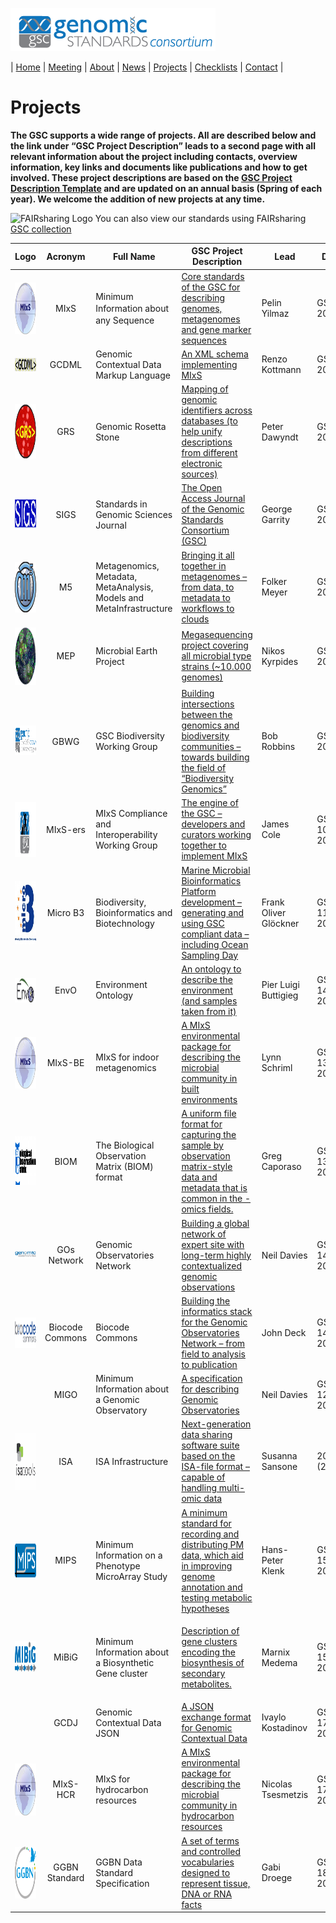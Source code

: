 [![Genomic Standards Consortium](../images/cropped-full_gsc_logo_sml.png)](https://gensc.org/)

| [Home](http://gensc.org) | [Meeting](/pages/meetings.md) | [About](/pages/about.md) | [News](/pages/new/news.md) | [Projects](/pages/projects.md) | [Checklists](/pages/checklists.md) | [Contact](/pages/contact.md) | 

# Projects

**The GSC supports a wide range of projects. All are described below and the link under “GSC Project Description” leads to a second page with all relevant information about the project including contacts, overview information, key links and documents like publications and how to get involved. These project descriptions are based on the [GSC Project Description Template](/pages/gsc-project-description-template.md) and are updated on an annual basis (Spring of each year). We welcome the addition of new projects at any time.**

![FAIRsharing Logo](https://fairsharing.org/static/img/home/svg/FAIRsharing-logo.svg) You can also view our standards using FAIRsharing [GSC collection](https://fairsharing.org/collection/GSC)


<table>
<thead>
<tr>
<th>Logo</th>
<th>Acronym</th>
<th>Full Name</th>
<th>GSC Project Description</th>
<th>Lead</th>
<th>Date</th>
</tr>
</thead>
<tbody>
<tr>
<td><a href="/pages/projects/mixs-gsc-project/"><img style="vertical-align: top" src="../images/MIxSlogo.png" alt="MIxSlogo" width="82" height="83" /></a></td>
<td style="text-align: center;vertical-align: middle">MIxS</td>
<td style="vertical-align: middle"><span style="line-height: 19px">Minimum Information about any Sequence</span></td>
<td style="vertical-align: middle"><a href="/pages/projects/mixs-gsc-project">Core standards of the GSC for describing genomes, metagenomes and gene marker sequences</a></td>
<td>Pelin Yilmaz</td>
<td>GSC 1, 2005</td>
</tr>
<tr>
<td><a href="/pages/projects/gcdml"><img style="vertical-align: middle" src="../images/Gcdml-original-tiny.png" alt="Gcdml-original-tiny" width="114" height="21" /></a></td>
<td style="text-align: center;vertical-align: middle">GCDML</td>
<td style="vertical-align: middle">Genomic Contextual Data Markup Language</td>
<td style="vertical-align: middle"><a href="/pages/projects/gcdml">An XML schema implementing MIxS</a></td>
<td>Renzo Kottmann</td>
<td>GSC 4, 2007</td>
</tr>
<tr>
<td><a href="/images/GRS_transparent_small.png"><img style="vertical-align: top" src="../images/GRS_transparent_small.png" alt="GRS_transparent_small" width="88" height="87" /></a></td>
<td style="text-align: center;vertical-align: middle">GRS</td>
<td style="vertical-align: middle">Genomic Rosetta Stone</td>
<td style="vertical-align: middle"><a href="/pages/projects/genomic-rosetta-stone">Mapping of genomic identifiers across databases (to help unify descriptions from different electronic sources)</a></td>
<td>Peter Dawyndt</td>
<td>GSC 4, 2007</td>
</tr>
<tr>
<td><a href="/images/SIGS.gif"><img style="vertical-align: top" src="../images/SIGS.gif" alt="" width="114" height="49" /></a></td>
<td style="text-align: center;vertical-align: middle">SIGS</td>
<td style="vertical-align: middle">Standards in Genomic Sciences Journal</td>
<td style="vertical-align: middle"><a href="/pages/projects/standards-in-genomics-sigs-project/">The Open Access Journal of the Genomic Standards Consortium (GSC)</a><a href="/pages/projects/standards-in-genomics-sigs-project/"><br />
</a></td>
<td>George Garrity</td>
<td>GSC 5, 2008</td>
</tr>
<tr>
<td><a href="/images/M5_logo_trans_small.png"><img style="vertical-align: top" src="../images/M5_logo_trans_small.png" alt="M5_logo_trans_small" width="81" height="81" /></a></td>
<td style="text-align: center;vertical-align: middle">M5</td>
<td style="vertical-align: middle">Metagenomics, Metadata, MetaAnalysis, Models and MetaInfrastructure</td>
<td style="vertical-align: middle"><a href="/pages/projects/m5/">Bringing it all together in metagenomes &#8211; from data, to metadata to workflows to clouds</a></td>
<td>Folker Meyer</td>
<td>GSC 9, 2005</td>
</tr>
<tr>
<td><a href="/images/Microbial_earth_logo_small.png"><img style="vertical-align: top" src="../images/Microbial_earth_logo_small.png" alt="Microbial_earth_logo_small" width="94" height="92" /></a></td>
<td style="text-align: center;vertical-align: middle">MEP</td>
<td style="vertical-align: middle">Microbial Earth Project</td>
<td style="vertical-align: middle"><a href="/pages/projects/microbial-earth-project">Megasequencing project covering all microbial type strains (~10.000 genomes)</a></td>
<td> Nikos Kyrpides</td>
<td>GSC 9, 2009</td>
</tr>
<tr>
<td> <a href="http://gensc.org/index.php?title=Biodiversity_Working_Group"><img class="alignnone size-full wp-image-373" src="../images//GBWG2-logo.png" alt="GBWG2-logo" width="188" height="47" /></a></td>
<td style="text-align: center;vertical-align: middle">GBWG</td>
<td style="vertical-align: middle">GSC Biodiversity Working Group</td>
<td style="vertical-align: middle"><a href="/pages/projects/biodiversity-genomics-working-group/">Building intersections between the genomics and biodiversity communities &#8211; towards building the field of &#8220;Biodiversity Genomics&#8221;</a></td>
<td>Bob Robbins</td>
<td>GSC 9, 2009</td>
</tr>
<tr>
<td><a href="/images/GSC_Developers_logo_small.png"><img style="vertical-align: top" src="../images/GSC_Developers_logo_small.png" alt="GSC_Developers_logo_small" width="160" height="88" /></a></td>
<td style="text-align: center;vertical-align: middle">MIxS-ers</td>
<td style="vertical-align: middle">MIxS Compliance and Interoperability Working Group</td>
<td style="vertical-align: middle"><a href="/pages/projects/compliance-and-interoperability-working-group-gsc-project/">The engine of the GSC &#8211; developers and curators working together to implement MIxS</a></td>
<td>James Cole</td>
<td>GSC 10, 2010</td>
</tr>
<tr>
<td> <a href="http://www.microb3.eu/"><img style="vertical-align: top" src="../images//B3_design2_micro_newB_2_small-150x150.jpg" alt="B3_design2_micro_newB_2_small" width="101" height="101" /></a></td>
<td style="text-align: center;vertical-align: middle">Micro B3</td>
<td style="vertical-align: middle">Biodiversity, Bioinformatics and Biotechnology</td>
<td style="vertical-align: middle"><a href="/pages/projects/micro-b3/">Marine Microbial Bioinformatics Platform development &#8211; generating and using GSC compliant data &#8211; including Ocean Sampling Day</a></td>
<td>Frank Oliver Glöckner</td>
<td>GSC 11, 2011</td>
</tr>
<tr>
<td><a href="/images/envo.gif"><img style="vertical-align: top" src="../images/envo.gif" alt="envo" width="91" height="39" /></a></td>
<td style="text-align: center;vertical-align: middle">EnvO</td>
<td style="vertical-align: middle">Environment Ontology</td>
<td style="vertical-align: middle"><a href="/pages/projects/the-environment-ontology-envo-project/">An ontology to describe the environment (and samples taken from it)</a></td>
<td>Pier Luigi Buttigieg</td>
<td>GSC 14, 2012</td>
</tr>
<tr>
<td> <img style="vertical-align: top" src="../images//MIxSlogo.png" alt="MIxSlogo" width="82" height="83" /></td>
<td style="text-align: center;vertical-align: middle">MIxS-BE</td>
<td style="vertical-align: middle">MIxS for indoor metagenomics</td>
<td style="vertical-align: middle"><a href="/pages/projects/mixs-indoor-gsc-project/">A MIxS environmental package for describing the microbial community in built environments</a></td>
<td> Lynn Schriml</td>
<td>GSC 13, 2012</td>
</tr>
<tr>
<td> <a href="http://www.biom-format.org/"><img class="alignnone wp-image-412" src="../images/c9aee8929333a558f780c73697096311.png" alt="c9aee8929333a558f780c73697096311" width="78" height="78" /></a></td>
<td style="text-align: center;vertical-align: middle">BIOM</td>
<td style="vertical-align: middle">The Biological Observation Matrix (BIOM) format</td>
<td style="vertical-align: middle"><a href="/pages/projects/biom/">A uniform file format for capturing the sample by observation matrix-style data and metadata that is common in the -omics fields.</a></td>
<td>Greg Caporaso</td>
<td>GSC 13, 2011</td>
</tr>
<tr>
<td><a href="/pages/projects/gos-network-gsc-project/"><img style="vertical-align: top" src="../images/Genomic-observatories.gif" alt="Genomic observatories" /></a></td>
<td style="text-align: center;vertical-align: middle">GOs Network</td>
<td style="vertical-align: middle">Genomic Observatories Network</td>
<td style="vertical-align: middle"><a href="/pages/projects/gos-network-gsc-project/">Building a global network of expert site with long-term highly contextualized genomic observations</a></td>
<td>Neil Davies</td>
<td>GSC 14, 2012</td>
</tr>
<tr>
<td><a href="/images/biocodecommonsTrans.gif"><img style="vertical-align: top" src="../images/biocodecommonsTrans.gif" alt="biocodecommonsTrans" width="114" height="49" /></a></td>
<td style="text-align: center;vertical-align: middle">Biocode Commons</td>
<td style="vertical-align: middle">Biocode Commons</td>
<td style="vertical-align: middle"><a href="/pages/projects/biocode-commons-gos-network-gsc-project-2/">Building the informatics stack for the Genomic Observatories Network &#8211; from field to analysis to publication</a></td>
<td>John Deck</td>
<td>GSC 14, 2012</td>
</tr>
<tr>
<td></td>
<td style="text-align: center;vertical-align: middle">MIGO</td>
<td style="vertical-align: middle">Minimum Information about a Genomic Observatory</td>
<td style="vertical-align: middle"><a href="/pages/projects/migo/">A specification for describing Genomic Observatories</a></td>
<td>Neil Davies</td>
<td>GSC 12, 2011</td>
</tr>
<tr>
<td> <a href="/images/isa.png"><img style="vertical-align: top" src="../images/isa-150x150.png" alt="" width="91" height="91" /></a></td>
<td style="text-align: center;vertical-align: middle">ISA</td>
<td style="vertical-align: middle">ISA Infrastructure</td>
<td style="vertical-align: middle"><a href="https://docs.google.com/file/d/0B1V2WmAsn-OkdG1rMUFVbl90M1E/edit?usp=drive_web&amp;pli=1">Next-generation data sharing software suite based on the ISA-file format &#8211; capable of handling multi-omic data</a></td>
<td>Susanna Sansone</td>
<td>2012 (2003)</td>
</tr>
<tr>
<td> <a href="/images/MIPS_logo.png"><img style="vertical-align: top" src="../images/MIPS_logo.png" alt="MIPS_logo" width="86" height="54" /></a></td>
<td style="text-align: center;vertical-align: middle"> MIPS</td>
<td style="vertical-align: middle">Minimum Information on a Phenotype MicroArray Study</td>
<td style="vertical-align: middle"><a href="/pages/projects/mips/">A minimum standard for recording and distributing PM data, which aid in improving genome annotation and testing metabolic hypotheses</a></td>
<td>Hans-Peter Klenk</td>
<td>GSC 15, 2013</td>
</tr>
<tr>
<td><a href="/pages/projects/mibig/"><img class="alignnone wp-image-479" src="../images/mibig_logo.jpg" alt="mibig1.pdf" width="101" height="49" /></a></td>
<td style="text-align: center;vertical-align: middle">MiBiG</td>
<td style="vertical-align: middle">Minimum Information about a Biosynthetic Gene cluster</td>
<td style="vertical-align: middle">
<p dir="ltr"><a href="/pages/projects/mibig/">Description of gene clusters encoding the biosynthesis of secondary metabolites.</a></p>
</td>
<td>Marnix Medema</td>
<td>GSC 15, 2013</td>
</tr>
<tr>
<td></td>
<td style="text-align: center;vertical-align: middle">GCDJ</td>
<td style="vertical-align: middle">Genomic Contextual Data JSON</td>
<td style="vertical-align: middle"><a href="/pages/projects/gcdj/">A JSON exchange format for Genomic Contextual Data</a></td>
<td>Ivaylo Kostadinov</td>
<td>GSC 17, 2015</td>
</tr>
<tr>
<td> <img style="vertical-align: middle" src="../images/MIxSlogo.png" alt="MIxSlogo" width="82" height="83" /></td>
<td style="text-align: center;vertical-align: middle">MIxS-HCR</td>
<td style="vertical-align: middle">MIxS for hydrocarbon resources</td>
<td style="vertical-align: middle"><a href="/pages/projects/mixs-hcr-gsc-project/">A MIxS environmental package for describing the microbial community in hydrocarbon resources</a></td>
<td>Nicolas Tsesmetzis</td>
<td>GSC 17, 2015</td>
</tr>
<tr>
<td> <img style="vertical-align: middle" src="../images/GGBN_name.png" alt="GGBN" width="82" height="83" /></td>
<td style="text-align: center;vertical-align: middle">GGBN Standard</td>
<td style="vertical-align: middle">GGBN Data Standard Specification</td>
<td style="vertical-align: middle"><a href="/pages/projects/ggbn/">A set of terms and controlled vocabularies designed to represent tissue, DNA or RNA facts </a></td>
<td>Gabi Droege</td>
<td>GSC 18, 2016</td>
</tr>
</tbody>
</table>
